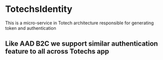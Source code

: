 # TotechsIdentity
This is a micro-service in Totech architecture responsible for generating token and authentication
## Like AAD B2C we support similar authentication feature to all across Totechs app

